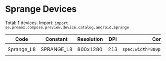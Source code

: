 # Sprange Devices

Total: **1** devices. Import: `import se.premex.compose.preview.device.catalog.android.Sprange`

| Code | Constant | Resolution | DPI | Compose Spec | Preview Usage |
|------|----------|------------|-----|-------------|---------------|
| Sprange_L8 | SPRANGE_L8 | 800x1280 | 213 | `spec:width=800px,height=1280px,dpi=213` | `@Preview(device = Sprange.SPRANGE_L8)` |

<!-- Generated automatically. Do not edit manually. -->
